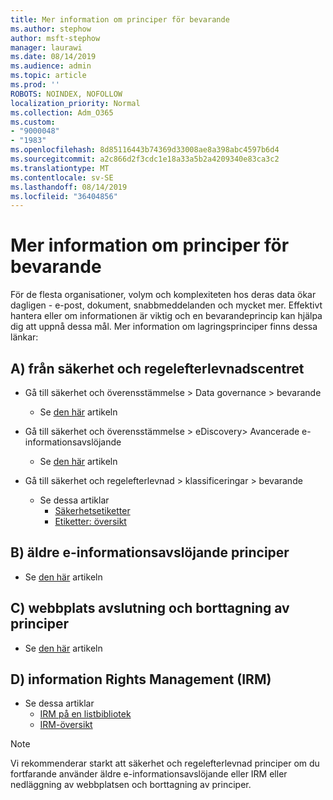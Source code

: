 ```yaml
---
title: Mer information om principer för bevarande
ms.author: stephow
author: msft-stephow
manager: laurawi
ms.date: 08/14/2019
ms.audience: admin
ms.topic: article
ms.prod: ''
ROBOTS: NOINDEX, NOFOLLOW
localization_priority: Normal
ms.collection: Adm_O365
ms.custom:
- "9000048"
- "1983"
ms.openlocfilehash: 8d85116443b74369d33008ae8a398abc4597b6d4
ms.sourcegitcommit: a2c866d2f3cdc1e18a33a5b2a4209340e83ca3c2
ms.translationtype: MT
ms.contentlocale: sv-SE
ms.lasthandoff: 08/14/2019
ms.locfileid: "36404856"
---
```

# <a name="more-info-about-retention-policies"></a>Mer information om principer för bevarande

För de flesta organisationer, volym och komplexiteten hos deras data ökar dagligen - e-post, dokument, snabbmeddelanden och mycket mer. Effektivt hantera eller om informationen är viktig och en bevarandeprincip kan hjälpa dig att uppnå dessa mål. Mer information om lagringsprinciper finns dessa länkar:

## <a name="a-from-security-and-compliance-center"></a>A) från säkerhet och regelefterlevnadscentret

- Gå till säkerhet och överensstämmelse > Data governance > bevarande
  - Se [den här](https://docs.microsoft.com/en-us/office365/securitycompliance/retention-policies) artikeln

- Gå till säkerhet och överensstämmelse > eDiscovery> Avancerade e-informationsavslöjande 
  - Se [den här](https://docs.microsoft.com/en-us/office365/securitycompliance/ediscovery-cases) artikeln

- Gå till säkerhet och regelefterlevnad > klassificeringar > bevarande
  - Se dessa artiklar
    - [Säkerhetsetiketter](https://docs.microsoft.com/en-us/office365/securitycompliance/sensitivity-labels)
    - [Etiketter: översikt](https://docs.microsoft.com/en-us/office365/securitycompliance/labels)

## <a name="b-legacy-ediscovery-policies"></a>B) äldre e-informationsavslöjande principer

- Se [den här](https://support.office.com/en-us/article/Set-up-an-eDiscovery-Center-in-SharePoint-Online-A18F8975-AA7F-43B4-A7D6-001D14744D8E) artikeln

## <a name="c-site-closure-and-deletion-policies"></a>C) webbplats avslutning och borttagning av principer

- Se [den här](https://support.office.com/en-us/article/Use-policies-for-site-closure-and-deletion-A8280D82-27FD-48C5-9ADF-8A5431208BA5) artikeln  

## <a name="d-information-rights-management-irm"></a>D) information Rights Management (IRM)

- Se dessa artiklar
  - [IRM på en listbibliotek](https://support.office.com/en-us/article/apply-information-rights-management-to-a-list-or-library-3bdb5c4e-94fc-4741-b02f-4e7cc3c54aa1)
  - [IRM-översikt](https://support.office.com/en-us/article/create-and-apply-information-management-policies-eb501fe9-2ef6-4150-945a-65a6451ee9e9)

> [!Note]
> Vi rekommenderar starkt att säkerhet och regelefterlevnad principer om du fortfarande använder äldre e-informationsavslöjande eller IRM eller nedläggning av webbplatsen och borttagning av principer.
